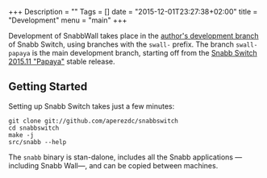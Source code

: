 +++
Description = ""
Tags = []
date = "2015-12-01T23:27:38+02:00"
title = "Development"
menu = "main"
+++

Development of SnabbWall takes place in the
[author's development branch](https://github.com/aperezdc/snabbswitch) of Snabb Switch, using branches with the `swall-` prefix. The branch `swall-papaya` is the main development branch, starting off from the [Snabb Switch 2015.11 "Papaya"](https://github.com/SnabbCo/snabbswitch/releases/tag/v2015.11) stable release.


Getting Started
---------------

Setting up Snabb Switch takes just a few minutes:

```
git clone git://github.com/aperezdc/snabbswitch
cd snabbswitch
make -j
src/snabb --help
```

The `snabb` binary is stan-dalone, includes all the Snabb applications —including Snabb Wall—, and can be copied between machines.
